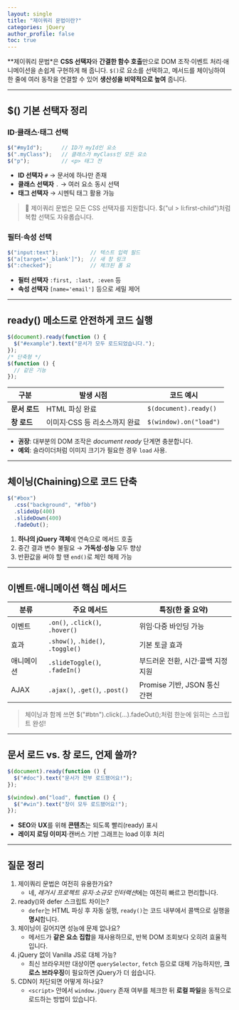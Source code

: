 ```yaml
---
layout: single
title: "제이쿼리 문법이란?"
categories: jQuery
author_profile: false
toc: true
---
```


**제이쿼리 문법*은 **CSS 선택자**와 **간결한 함수 호출**만으로 DOM 조작·이벤트 처리·애니메이션을 손쉽게 구현하게 해 줍니다. `$()`로 요소를 선택하고, 메서드를 체이닝하여 한 줄에 여러 동작을 연결할 수 있어 **생산성을 비약적으로 높여** 줍니다.

------

## $() 기본 선택자 정리

### ID·클래스·태그 선택

```jsx
$("#myId");      // ID가 myId인 요소
$(".myClass");   // 클래스가 myClass인 모든 요소
$("p");          // <p> 태그 전
```

- **ID 선택자** `#` → 문서에 하나만 존재
- **클래스 선택자** `.` → 여러 요소 동시 선택
- **태그 선택자** → 시멘틱 태그 활용 가능

> 🔎 제이쿼리 문법은 모든 CSS 선택자를 지원합니다. $("ul > li:first-child")처럼 복합 선택도 자유롭습니다.

### 필터·속성 선택

```jsx
$("input:text");          // 텍스트 입력 필드
$("a[target='_blank']");  // 새 창 링크
$(":checked");            // 체크된 폼 요
```

- **필터 선택자** `:first, :last, :even` 등
- **속성 선택자** `[name='email']` 등으로 세밀 제어

------

## ready() 메소드로 안전하게 코드 실행

```jsx
$(document).ready(function () {
  $("#example").text("문서가 모두 로드되었습니다.");
});
/* 단축형 */
$(function () {
  // 같은 기능
});
```

| 구분          | 발생 시점                     | 코드 예시              |
| ------------- | ----------------------------- | ---------------------- |
| **문서 로드** | HTML 파싱 완료                | `$(document).ready()`  |
| **창 로드**   | 이미지·CSS 등 리소스까지 완료 | `$(window).on("load")` |

- **권장**: 대부분의 DOM 조작은 *document ready* 단계면 충분합니다.
- **예외**: 슬라이더처럼 이미지 크기가 필요한 경우 `load` 사용.

------

## 체이닝(Chaining)으로 코드 단축

```jsx
$("#box")
  .css("background", "#fbb")
  .slideUp(400)
  .slideDown(400)
  .fadeOut();
```

1. **하나의 jQuery 객체**에 연속으로 메서드 호출
2. 중간 결과 변수 불필요 → **가독성·성능** 모두 향상
3. 반환값을 써야 할 땐 `end()`로 체인 해제 가능

------

## 이벤트·애니메이션 핵심 메서드

| 분류       | 주요 메서드                       | 특징(한 줄 요약)                   |
| ---------- | --------------------------------- | ---------------------------------- |
| 이벤트     | `.on()`, `.click()`, `.hover()`   | 위임·다중 바인딩 가능              |
| 효과       | `.show()`, `.hide()`, `.toggle()` | 기본 토글 효과                     |
| 애니메이션 | `.slideToggle()`, `.fadeIn()`     | 부드러운 전환, 시간·콜백 지정 지원 |
| AJAX       | `.ajax()`, `.get()`, `.post()`    | Promise 기반, JSON 통신 간편       |

> 체이닝과 함께 쓰면 $("#btn").click(...).fadeOut();처럼 한눈에 읽히는 스크립트 완성!

------

## 문서 로드 vs. 창 로드, 언제 쓸까?

```jsx
$(document).ready(function () {
  $("#doc").text("문서가 전부 로드됐어요!");
});

$(window).on("load", function () {
  $("#win").text("창이 모두 로드됐어요!");
});
```

- **SEO**와 **UX**를 위해 **콘텐츠**는 되도록 빨리(ready) 표시
- **레이지 로딩 이미지**·캔버스 기반 그래프는 load 이후 처리

------

## 질문 정리

1. 제이쿼리 문법은 여전히 유용한가요?
   - 네, *레거시 프로젝트 유지·소규모 인터랙션*에는 여전히 빠르고 편리합니다.
2. ready()와 defer 스크립트 차이는?
   - `defer`는 HTML 파싱 후 자동 실행, `ready()`는 코드 내부에서 콜백으로 실행을 **명시**합니다.
3. 체이닝이 길어지면 성능에 문제 없나요?
   - 메서드가 **같은 요소 집합**을 재사용하므로, 반복 DOM 조회보다 오히려 효율적입니다.
4. jQuery 없이 Vanilla JS로 대체 가능?
   - 최신 브라우저만 대상이면 `querySelector`, `fetch` 등으로 대체 가능하지만, **크로스 브라우징**이 필요하면 jQuery가 더 쉽습니다.
5. CDN이 차단되면 어떻게 하나요?
   - `<script>` 안에서 `window.jQuery` 존재 여부를 체크한 뒤 **로컬 파일**을 동적으로 로드하는 방법이 있습니다.

